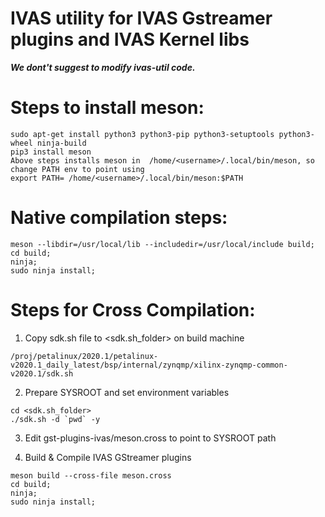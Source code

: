 # IVAS utility for IVAS Gstreamer plugins and IVAS Kernel libs

***We dont't suggest to modify ivas-util code.***

# Steps to install meson:
```
sudo apt-get install python3 python3-pip python3-setuptools python3-wheel ninja-build
pip3 install meson 
Above steps installs meson in  /home/<username>/.local/bin/meson, so change PATH env to point using
export PATH= /home/<username>/.local/bin/meson:$PATH
```
# Native compilation steps:

```
meson --libdir=/usr/local/lib --includedir=/usr/local/include build;
cd build;
ninja;
sudo ninja install;
```

# Steps for Cross Compilation:
1. Copy sdk.sh file to <sdk.sh_folder> on build machine
```
/proj/petalinux/2020.1/petalinux-v2020.1_daily_latest/bsp/internal/zynqmp/xilinx-zynqmp-common-v2020.1/sdk.sh 
```
2. Prepare SYSROOT and set environment variables
```
cd <sdk.sh_folder>
./sdk.sh -d `pwd` -y
```
3. Edit gst-plugins-ivas/meson.cross to point to SYSROOT path

4. Build & Compile IVAS GStreamer plugins
```
meson build --cross-file meson.cross
cd build;
ninja;
sudo ninja install;
```
